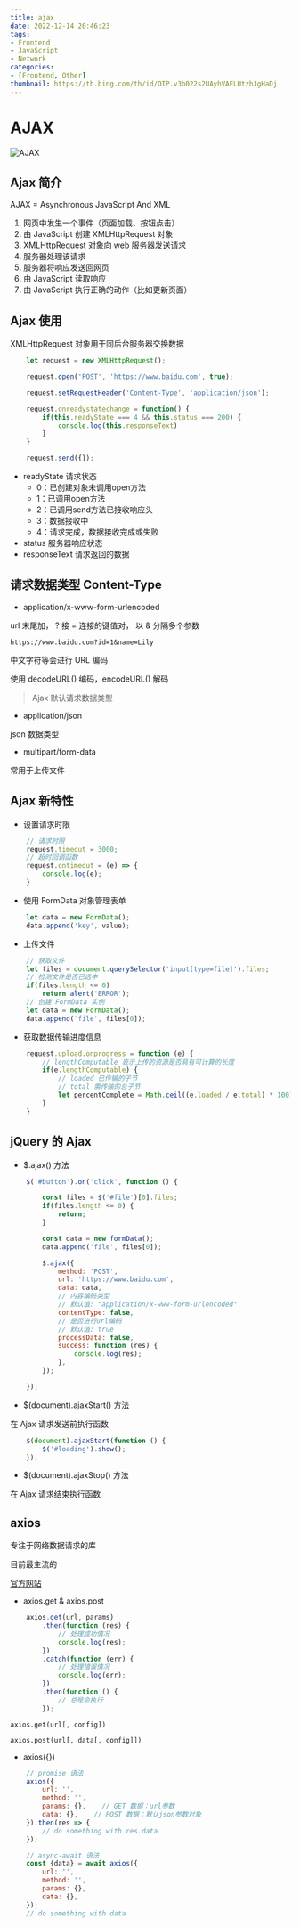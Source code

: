 ```yaml
---
title: ajax
date: 2022-12-14 20:46:23
tags:
- Frontend
- JavaScript
- Network
categories:
- [Frontend, Other]
thumbnail: https://th.bing.com/th/id/OIP.v3b022s2UAyhVAFLUtzhJgHaDj
---
```


# AJAX

![AJAX](https://www.w3school.com.cn/i/ajax.gif)

## Ajax 简介

AJAX = Asynchronous JavaScript And XML

1. 网页中发生一个事件（页面加载、按钮点击）
2. 由 JavaScript 创建 XMLHttpRequest 对象
3. XMLHttpRequest 对象向 web 服务器发送请求
4. 服务器处理该请求
5. 服务器将响应发送回网页
6. 由 JavaScript 读取响应
7. 由 JavaScript 执行正确的动作（比如更新页面）

## Ajax 使用

XMLHttpRequest 对象用于同后台服务器交换数据

```js
    let request = new XMLHttpRequest();

    request.open('POST', 'https://www.baidu.com', true);

    request.setRequestHeader('Content-Type', 'application/json');

    request.onreadystatechange = function() {
        if(this.readyState === 4 && this.status === 200) {
            console.log(this.responseText)
        }
    }

    request.send({});
```

* readyState  请求状态
  * 0：已创建对象未调用open方法
  * 1：已调用open方法
  * 2：已调用send方法已接收响应头
  * 3：数据接收中
  * 4：请求完成，数据接收完成或失败
* status  服务器响应状态
* responseText  请求返回的数据

## 请求数据类型 Content-Type

* application/x-www-form-urlencoded

url 末尾加， ? 接 = 连接的键值对， 以 & 分隔多个参数

`https://www.baidu.com?id=1&name=Lily`

中文字符等会进行 URL 编码

使用 decodeURL() 编码，encodeURL() 解码

> Ajax 默认请求数据类型

* application/json

json 数据类型

* multipart/form-data

常用于上传文件

## Ajax 新特性

* 设置请求时限

```js
    // 请求时限
    request.timeout = 3000;
    // 超时回调函数
    request.ontimeout = (e) => {
        console.log(e);
    }
```

* 使用 FormData 对象管理表单

```js
    let data = new FormData();
    data.append('key', value);
```

* 上传文件

```js
    // 获取文件
    let files = document.querySelector('input[type=file]').files;
    // 检测文件是否已选中
    if(files.length <= 0)
        return alert('ERROR');
    // 创建 FormData 实例
    let data = new FormData();
    data.append('file', files[0]);
```

* 获取数据传输进度信息

```js
    request.upload.onprogress = function (e) {
        // lengthComputable 表示上传的资源是否具有可计算的长度
        if(e.lengthComputable) {
            // loaded 已传输的子节
            // total 需传输的总子节
            let percentComplete = Math.ceil((e.loaded / e.total) * 100);
        }
    }
```

## jQuery 的 Ajax

* $.ajax() 方法

```js
    $('#button').on('click', function () {

        const files = $('#file')[0].files;
        if(files.length <= 0) {
            return;
        }

        const data = new formData();
        data.append('file', files[0]);

        $.ajax({
            method: 'POST',
            url: 'https://www.baidu.com',
            data: data,
            // 内容编码类型
            // 默认值: "application/x-www-form-urlencoded"
            contentType: false,
            // 是否进行url编码
            // 默认值: true
            processData: false,
            success: function (res) {
                console.log(res);
            },
        });

    });
```

* $(document).ajaxStart() 方法

在 Ajax 请求发送前执行函数

```js
    $(document).ajaxStart(function () {
        $('#loading').show();
    });
```

* $(document).ajaxStop() 方法

在 Ajax 请求结束执行函数

## axios

专注于网络数据请求的库

目前最主流的

[官方网站](https://axios-http.com/)

* axios.get & axios.post

```js
    axios.get(url, params)
        .then(function (res) {
            // 处理成功情况
            console.log(res);
        })
        .catch(function (err) {
            // 处理错误情况
            console.log(err);
        })
        .then(function () {
            // 总是会执行
        });
```

`axios.get(url[, config])`

`axios.post(url[, data[, config]])`

* axios({})

```js
    // promise 语法
    axios({
        url: '',
        method: '',
        params: {},    // GET 数据：url参数
        data: {},    // POST 数据：默认json参数对象
    }).then(res => {
        // do something with res.data
    });

    // async-await 语法
    const {data} = await axios({
        url: '',
        method: '',
        params: {},
        data: {},
    });
    // do something with data
```

